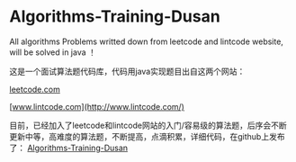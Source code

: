 # Algorithms-Training-Dusan
All algorithms Problems writted down from leetcode and lintcode website, will be solved in java ！

这是一个面试算法题代码库，代码用java实现题目出自这两个网站：

[leetcode.com](https://leetcode.com/)

[www.lintcode.com](http://www.lintcode.com/)


目前，已经加入了leetcode和lintcode网站的入门/容易级的算法题，后序会不断更新中等，高难度的算法题，不断提高，点滴积累，详细代码，在github上发布了：
[Algorithms-Training-Dusan](https://github.com/duqian291902259/Algorithms-Training)